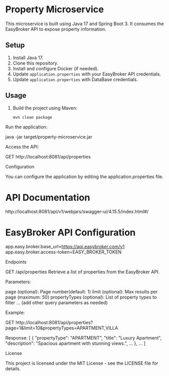 # Property Microservice

This microservice is built using Java 17 and Spring Boot 3. It consumes the EasyBroker API to expose property information.

## Setup

1. Install Java 17.
2. Clone this repository.
3. Install and configure Docker (if needed).
4. Update `application.properties` with your EasyBroker API credentials.
5. Update `application.properties` with DataBase credentials.


## Usage

1. Build the project using Maven:
   ```bash
   mvn clean package
   
Run the application:

java -jar target/property-microservice.jar

Access the API:

GET http://localhost:8081/api/properties

Configuration

You can configure the application by editing the application.properties file.
# API Documentation

http://localhost:8081/api/v1/webjars/swagger-ui/4.15.5/index.html#/

# EasyBroker API Configuration

app.easy.broker.base_url=https://api.easybroker.com/v1
app.easy.broker.access-token=EASY_BROKER_TOKEN

Endpoints

GET /api/properties
Retrieve a list of properties from the EasyBroker API.


Parameters:

page (optional): Page number(default: 1)
limit (optional): Max results per page (maximum: 50)
propertyTypes (optional): List of property types to filter
... (add other query parameters as needed)

Example:

GET http://localhost:8081/api/properties?page=1&limit=10&propertyTypes=APARTMENT,VILLA

Response:
[
{
"propertyType": "APARTMENT",
"title": "Luxury Apartment",
"description": "Spacious apartment with stunning views.",
...
},
...
]

License

This project is licensed under the MIT License - see the LICENSE file for details.

